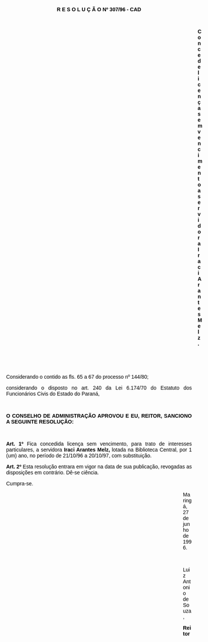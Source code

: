 <BODY TEXT="#000000">

<B><FONT FACE="Arial"><P ALIGN="CENTER">R E S O L U &Ccedil; &Atilde; O Nº 307/96 - CAD</P>
</B><P ALIGN="JUSTIFY"></P>
<P ALIGN="JUSTIFY">&nbsp;</P><DIR>
<DIR>
<DIR>
<DIR>
<DIR>
<DIR>
<DIR>
<DIR>
<DIR>
<DIR>
<DIR>
<DIR>
<DIR>

<B><P ALIGN="JUSTIFY">Concede licen&ccedil;a sem vencimento a servidora Iraci Arantes Melz.</P>
</B><P ALIGN="JUSTIFY"></P>
<P ALIGN="JUSTIFY">&nbsp;</P>
<P ALIGN="JUSTIFY">&nbsp;</P></DIR>
</DIR>
</DIR>
</DIR>
</DIR>
</DIR>
</DIR>
</DIR>
</DIR>
</DIR>
</DIR>
</DIR>
</DIR>

<P ALIGN="JUSTIFY">Considerando o contido as fls. 65 a 67 do processo nº 144/80;</P>
<P ALIGN="JUSTIFY">considerando o disposto no art. 240 da Lei 6.174/70 do Estatuto dos Funcion&aacute;rios Civis do Estado do Paran&aacute;,</P>
<P ALIGN="JUSTIFY"></P>
<P ALIGN="JUSTIFY">&nbsp;</P>
<B><P ALIGN="JUSTIFY">O CONSELHO DE ADMINISTRA&Ccedil;&Atilde;O APROVOU E EU, REITOR, SANCIONO A SEGUINTE RESOLU&Ccedil;&Atilde;O:</P>
</B><P ALIGN="JUSTIFY"></P>
<P ALIGN="JUSTIFY">&nbsp;</P>
<B><P ALIGN="JUSTIFY">Art. 1º</B> Fica concedida licen&ccedil;a sem vencimento, para trato de interesses particulares, a servidora <B>Iraci Arantes Melz,</B> lotada na Biblioteca Central, por 1 (um) ano, no per&iacute;odo de 21/10/96 a 20/10/97, com substitui&ccedil;&atilde;o.</P>
<B><P ALIGN="JUSTIFY">Art. 2º</B> Esta resolu&ccedil;&atilde;o entrara em vigor na data de sua publica&ccedil;&atilde;o, revogadas as disposi&ccedil;&otilde;es em contr&aacute;rio. D&ecirc;-se ci&ecirc;ncia.</P>
<P ALIGN="JUSTIFY">Cumpra-se.</P><DIR>
<DIR>
<DIR>
<DIR>
<DIR>
<DIR>
<DIR>
<DIR>
<DIR>
<DIR>
<DIR>
<DIR>

<P ALIGN="JUSTIFY">Maring&aacute;, 27 de junho de 1996.</P>
<P ALIGN="JUSTIFY"></P>
<P ALIGN="JUSTIFY">&nbsp;</P>
<P ALIGN="JUSTIFY">Luiz Antonio de Souza,</P>
<B><P ALIGN="JUSTIFY">Reitor </P></DIR>
</DIR>
</DIR>
</DIR>
</DIR>
</DIR>
</DIR>
</DIR>
</DIR>
</DIR>
</DIR>
</DIR>
</B></FONT></BODY>
